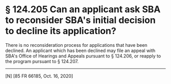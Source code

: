 # § 124.205   Can an applicant ask SBA to reconsider SBA's initial decision to decline its application?

There is no reconsideration process for applications that have been declined. An applicant which has been declined may file an appeal with SBA's Office of Hearings and Appeals pursuant to § 124.206, or reapply to the program pursuant to § 124.207.



---

[N] [85 FR 66185, Oct. 16, 2020]




